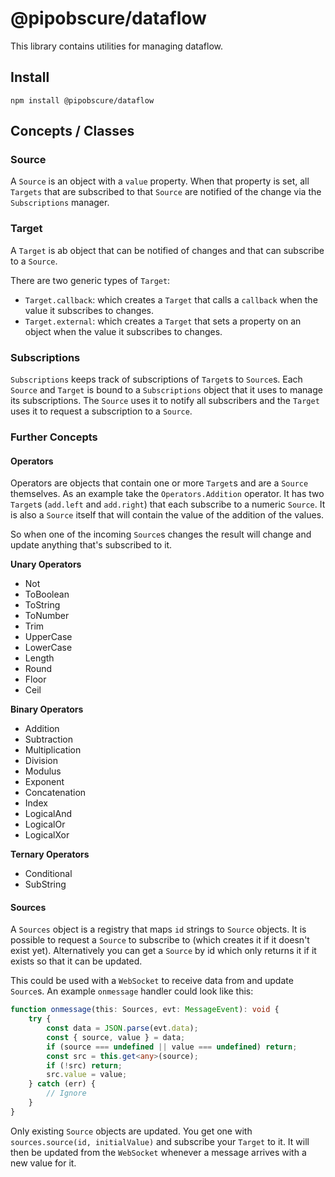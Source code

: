 # @pipobscure/dataflow

This library contains utilities for managing dataflow.

## Install

`npm install @pipobscure/dataflow`

## Concepts / Classes

### Source

A `Source` is an object with a `value` property. When that property is set, all `Targets` that are subscribed to that `Source` are notified of the change via the `Subscriptions` manager.

### Target

A `Target` is ab object that can be notified of changes and that can subscribe to a `Source`.

There are two generic types of `Target`:

- `Target.callback`: which creates a `Target` that calls a `callback` when the value it subscribes to changes.
- `Target.external`: which creates a `Target` that sets a property on an object when the value it subscribes to changes.

### Subscriptions

`Subscriptions` keeps track of subscriptions of `Target`s to `Source`s. Each `Source` and `Target` is bound to a `Subscriptions` object that it uses to manage its subscriptions. The `Source` uses it to notify all subscribers and the `Target` uses it to request a subscription to a `Source`.

### Further Concepts

#### Operators

Operators are objects that contain one or more `Target`s and are a `Source` themselves. As an example take the `Operators.Addition` operator. It has two `Target`s (`add.left` and `add.right`) that each subscribe to a numeric `Source`. It is also a `Source` itself that will contain the value of the addition of the values.

So when one of the incoming `Source`s changes the result will change and update anything that's subscribed to it.

**Unary Operators**

- Not
- ToBoolean
- ToString
- ToNumber
- Trim
- UpperCase
- LowerCase
- Length
- Round
- Floor
- Ceil

**Binary Operators**

- Addition
- Subtraction
- Multiplication
- Division
- Modulus
- Exponent
- Concatenation
- Index
- LogicalAnd
- LogicalOr
- LogicalXor

**Ternary Operators**

- Conditional
- SubString

#### Sources

A `Sources` object is a registry that maps `id` strings to `Source` objects. It is possible to request a `Source` to subscribe to (which creates it if it doesn't exist yet). Alternatively you can get a `Source` by id which only returns it if it exists so that it can be updated.

This could be used with a `WebSocket` to receive data from and update `Source`s. An example `onmessage` handler could look like this:

```typescript
function onmessage(this: Sources, evt: MessageEvent): void {
	try {
		const data = JSON.parse(evt.data);
		const { source, value } = data;
		if (source === undefined || value === undefined) return;
		const src = this.get<any>(source);
		if (!src) return;
		src.value = value;
	} catch (err) {
		// Ignore
	}
}
```

Only existing `Source` objects are updated. You get one with `sources.source(id, initialValue)` and subscribe your `Target` to it. It will then be updated from the `WebSocket` whenever a message arrives with a new value for it.
